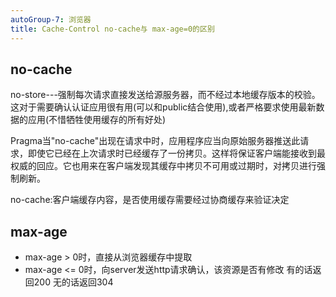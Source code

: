 ```yaml
---
autoGroup-7: 浏览器
title: Cache-Control no-cache与 max-age=0的区别
---
```


## no-cache
no-store---强制每次请求直接发送给源服务器，而不经过本地缓存版本的校验。这对于需要确认认证应用很有用(可以和public结合使用),或者严格要求使用最新数据的应用(不惜牺牲使用缓存的所有好处)

Pragma当"no-cache"出现在请求中时，应用程序应当向原始服务器推送此请求，即使它已经在上次请求时已经缓存了一份拷贝。这样将保证客户端能接收到最权威的回应。它也用来在客户端发现其缓存中拷贝不可用或过期时，对拷贝进行强制刷新。

no-cache:客户端缓存内容，是否使用缓存需要经过协商缓存来验证决定

## max-age
- max-age > 0时，直接从浏览器缓存中提取
- max-age <= 0时，向server发送http请求确认，该资源是否有修改  有的话返回200 无的话返回304